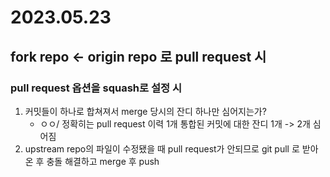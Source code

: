 # 2023.05.23
## fork repo <- origin repo 로 pull request 시
###  pull request 옵션을 squash로 설정 시
1. 커밋들이 하나로 합쳐져서 merge 당시의 잔디 하나만 심어지는가? 
    - ㅇㅇ/ 정확히는 pull request 이력 1개 통합된 커밋에 대한 잔디 1개 -> 2개 심어짐
2. upstream repo의 파일이 수정됐을 때 pull request가 안되므로 git pull 로 받아온 후 충돌 해결하고 merge 후 push 

